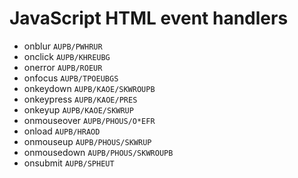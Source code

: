 # JavaScript HTML event handlers

* onblur `AUPB/PWHRUR`
* onclick `AUPB/KHREUBG`
* onerror `AUPB/ROEUR`
* onfocus `AUPB/TPOEUBGS`
* onkeydown `AUPB/KAOE/SKWROUPB`
* onkeypress `AUPB/KAOE/PRES`
* onkeyup `AUPB/KAOE/SKWRUP`
* onmouseover `AUPB/PHOUS/O*EFR`
* onload `AUPB/HRAOD`
* onmouseup `AUPB/PHOUS/SKWRUP`
* onmousedown `AUPB/PHOUS/SKWROUPB`
* onsubmit `AUPB/SPHEUT`
